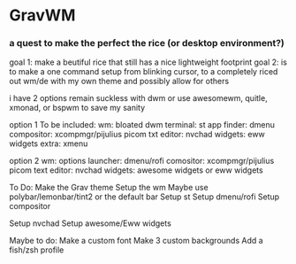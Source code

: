 # GravWM
### a quest to make the perfect the rice (or desktop environment?)


goal 1: make a beutiful rice that still has a nice lightweight footprint
goal 2: is to make a one command setup from blinking cursor, to a completely riced out wm/de with my own theme and possibly allow for others
 
i have 2 options
remain suckless with dwm or
use awesomewm, quitle, xmonad, or bspwm to save my sanity

option 1
To be included:
wm: bloated dwm
terminal: st
app finder: dmenu
compositor: xcompmgr/pijulius picom
txt editor: nvchad
widgets: eww widgets
extra: xmenu

option 2
wm: options
launcher: dmenu/rofi
comositor: xcompmgr/pijulius picom
text editor: nvchad
widgets: awesome widgets or eww widgets
 
To Do:
Make the Grav theme
Setup the wm
Maybe use polybar/lemonbar/tint2 or the default bar
Setup st 
Setup dmenu/rofi
Setup compositor

Setup nvchad
Setup awesome/Eww widgets

Maybe to do:
Make a custom font
Make 3 custom backgrounds
Add a fish/zsh profile

